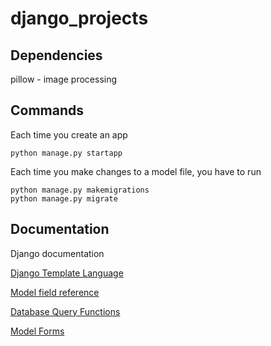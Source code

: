 # django_projects

## Dependencies

pillow - image processing


## Commands

Each time you create an app

    python manage.py startapp

Each time you make changes to a model file, you have to run

    python manage.py makemigrations
    python manage.py migrate

## Documentation

Django documentation

[Django Template Language](https://docs.djangoproject.com/en/5.0/ref/templates/language/)

[Model field reference](https://docs.djangoproject.com/en/5.0/ref/models/fields/)

[Database Query Functions](https://docs.djangoproject.com/en/5.0/topics/db/queries/)

[Model Forms](https://docs.djangoproject.com/en/5.0/topics/forms/modelforms/)